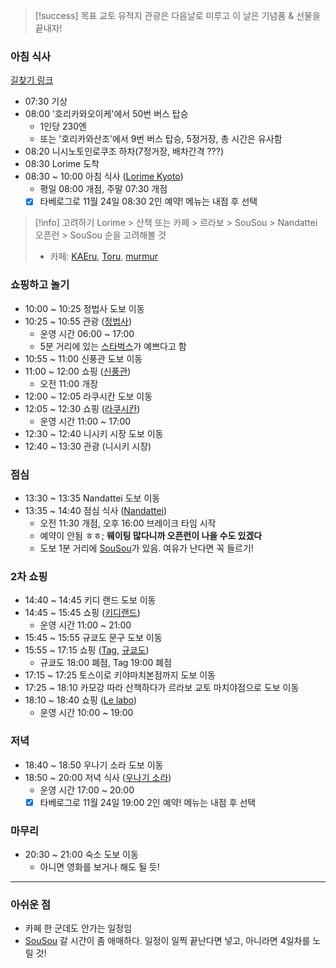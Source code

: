 > [!success] 목표
> 교토 유적지 관광은 다음날로 미루고 이 날은 기념품 & 선물을 끝내자!
### 아침 식사
[길찾기 링크](https://maps.app.goo.gl/Ap717cuo9C9oiCgi7)
- 07:30 기상
- 08:00 '호리카와오이케'에서 50번 버스 탑승
	- 1인당 230엔
	- 또는 '호리카와산조'에서 9번 버스 탑승, 5정거장, 총 시간은 유사함
- 08:20 니시노토인로쿠조 하차(7정거장, 배차간격 ???)
- 08:30 Lorime 도착
- 08:30 ~ 10:00 아침 식사 ([Lorime Kyoto](https://www.google.co.kr/maps/place/Lorimer+Kyoto/@34.9928381,135.7570895,17.39z/data=!4m10!1m3!11m2!2skewB0rOOSW2wSz7VayM9cg!3e3!3m5!1s0x600108a4b9fde80f:0x263dc8467cf527cc!8m2!3d34.9936635!4d135.7610334!16s%2Fg%2F11hd061g77?entry=ttu&g_ep=EgoyMDI0MTAyOS4wIKXMDSoASAFQAw%3D%3D))
	- 평일 08:00 개점, 주말 07:30 개점
	- [x] 타베로그로 11월 24일 08:30 2인 예약! 메뉴는 내점 후 선택
> [!info] 고려하기
> Lorime > 산책 또는 카페 > 르라보 > SouSou > Nandattei 오픈런 > SouSou 순을 고려해볼 것
> - 카페: [KAEru](https://www.google.co.kr/maps/place/KAEru+coffee/@34.9953247,135.7572874,16z/data=!4m16!1m8!2m7!1z7Luk7ZS87IiN!3m5!2sLorimer+Kyoto!3s0x600108a4b9fde80f:0x263dc8467cf527cc!4m2!1d135.7610334!2d34.9936635!3m6!1s0x600109eecc7e2f41:0x948669502c545a91!8m2!3d34.9953247!4d135.7624372!15sCgnsu6TtlLzsiI1aDCIK7Luk7ZS8IOyIjZIBBGNhZmXgAQA!16s%2Fg%2F11f5_7519n?entry=ttu&g_ep=EgoyMDI0MTExMy4xIKXMDSoASAFQAw%3D%3D), [Toru](https://www.google.co.kr/maps/place/Toru+Cafe/@34.9953247,135.7572874,16z/data=!4m16!1m8!2m7!1z7Luk7ZS87IiN!3m5!2sLorimer+Kyoto!3s0x600108a4b9fde80f:0x263dc8467cf527cc!4m2!1d135.7610334!2d34.9936635!3m6!1s0x600108a491840001:0xce60d7f157f3e384!8m2!3d34.9932134!4d135.7599286!15sCgnsu6TtlLzsiI1aDCIK7Luk7ZS8IOyIjZIBBGNhZmWaASRDaGREU1VoTk1HOW5TMFZKUTBGblNVUmFaM0ZQUjNCblJSQULgAQA!16s%2Fg%2F1q6n2mylq?entry=ttu&g_ep=EgoyMDI0MTExMy4xIKXMDSoASAFQAw%3D%3D), [murmur](https://www.google.co.kr/maps/place/murmur+coffee+kyoto/@34.9953247,135.7572874,16z/data=!4m16!1m8!2m7!1z7Luk7ZS87IiN!3m5!2sLorimer+Kyoto!3s0x600108a4b9fde80f:0x263dc8467cf527cc!4m2!1d135.7610334!2d34.9936635!3m6!1s0x600108b0a2eb852b:0xe5a9042e9f9f638b!8m2!3d34.9915264!4d135.7654146!15sCgnsu6TtlLzsiI1aDCIK7Luk7ZS8IOyIjZIBBGNhZmXgAQA!16s%2Fg%2F11c2lbnhql?entry=ttu&g_ep=EgoyMDI0MTExMy4xIKXMDSoASAFQAw%3D%3D)
### 쇼핑하고 놀기
- 10:00 ~ 10:25 정법사 도보 이동
- 10:25 ~ 10:55 관광 ([정법사](<https://www.google.co.kr/maps/place/%EC%A0%95%EB%B2%95%EC%82%AC(%EC%9C%A1%EA%B0%81%EB%8B%B9)/@35.0077132,135.7576814,17z/data=!3m1!4b1!4m6!3m5!1s0x6001088535aa884b:0xc55a4b35e90756c8!8m2!3d35.0077132!4d135.7602563!16s%2Fm%2F056jdq7?hl=ko&entry=ttu&g_ep=EgoyMDI0MTAyOS4wIKXMDSoASAFQAw%3D%3D>))
	- 운영 시간 06:00 ~ 17:00
	- 5분 거리에 있는 [스타벅스](https://www.google.com/maps?q=%EC%8A%A4%ED%83%80%EB%B2%85%EC%8A%A4+%EC%BB%A4%ED%94%BC+%EA%B5%90%ED%86%A0%EC%B9%B4%EB%9D%BC%EC%8A%A4%EB%A7%88%EB%A1%AF%EC%B9%B4%EC%BF%A0%EC%A0%90+254+Donomaecho,+Nakagyo+Ward,+Kyoto,+604-8134+%EC%9D%BC%EB%B3%B8&ftid=0x60010885331bf779:0x16d8674e3a571648&hl=ko-KR&gl=kr&entry=gps&lucs=,47071704,47069508,47084304,94206605&g_ep=CAISDDYuOTYuMS4zMDU4MBgAINeCAyokLDQ3MDcxNzA0LDQ3MDY5NTA4LDQ3MDg0MzA0LDk0MjA2NjA1QgJLUg%3D%3D&g_st=ic)가 예쁘다고 함
- 10:55 ~ 11:00 신풍관 도보 이동
- 11:00 ~ 12:00 쇼핑 ([신풍관](https://www.google.co.kr/maps/place/%EC%8B%A0%ED%91%B8%EC%B9%B8/@35.0095827,135.7572566,17z/data=!3m2!4b1!5s0x6001088509cd9e15:0xaa4db7e3e45c61ef!4m6!3m5!1s0x600108850bb3db31:0x2f03dbf8eca026a6!8m2!3d35.0095827!4d135.7598315!16s%2Fg%2F122pkmky?hl=ko&entry=ttu&g_ep=EgoyMDI0MTAyOS4wIKXMDSoASAFQAw%3D%3D))
	- 오전 11:00 개장
- 12:00 ~ 12:05 라쿠시칸 도보 이동
- 12:05 ~ 12:30 쇼핑 ([라쿠시칸](https://www.google.co.kr/maps/place/Rakushikan+The+Museum+of+Kyoto+Shop/@35.0097363,135.7598645,17z/data=!3m1!4b1!4m6!3m5!1s0x6001088fecb44beb:0x68525cd569d82e2!8m2!3d35.0097363!4d135.7624394!16s%2Fg%2F1v_z46vw?hl=ko&entry=ttu&g_ep=EgoyMDI0MTAyOS4wIKXMDSoASAFQAw%3D%3D))
	- 운영 시간 11:00 ~ 17:00
- 12:30 ~ 12:40 니시키 시장 도보 이동
- 12:40 ~ 13:30 관광 (니시키 시장)
### 점심
- 13:30 ~ 13:35 Nandattei 도보 이동
- 13:35 ~ 14:40 점심 식사 ([Nandattei](https://www.google.co.kr/maps/place/Nandattei/@35.0061002,135.7596122,16.11z/data=!4m10!1m3!11m2!2skewB0rOOSW2wSz7VayM9cg!3e3!3m5!1s0x600109920dd58ba9:0x3bf8deedd78392f!8m2!3d35.0039819!4d135.76768!16s%2Fg%2F11fm78bzj9?entry=ttu&g_ep=EgoyMDI0MTAyOS4wIKXMDSoASAFQAw%3D%3D))
	- 오전 11:30 개점, 오후 16:00 브레이크 타임 시작
	- 예약이 안됨 ㅎㅎ; **웨이팅 많다니까 오픈런이 나을 수도 있겠다**
	- 도보 1분 거리에 [SouSou](https://www.google.co.kr/maps/place/SOU%E3%83%BBSOU+%ED%83%80%EB%B9%84/@35.0044207,135.7649705,17z/data=!3m1!4b1!4m6!3m5!1s0x600108944b37cc57:0xb4f1358fcfe1b94!8m2!3d35.0044207!4d135.7675454!16s%2Fg%2F1td6y03n?entry=ttu&g_ep=EgoyMDI0MTEwNS4wIKXMDSoASAFQAw%3D%3D)가 있음. 여유가 난다면 꼭 들르기!
### 2차 쇼핑
- 14:40 ~ 14:45 키디 랜드 도보 이동
- 14:45 ~ 15:45 쇼핑 ([키디랜드](https://www.google.co.kr/maps/place/%ED%82%A4%EB%94%94%EB%9E%9C%EB%93%9C+%EA%B5%90%ED%86%A0%EC%8B%9C%EC%A1%B0%EA%B0%80%EC%99%80%EB%9D%BC%EB%A7%88%EC%B9%98%EC%A0%90/@35.0047583,135.7663921,17z/data=!3m2!4b1!5s0x600108950270feaf:0x24ef340469520324!4m6!3m5!1s0x6001091c1910cca9:0x65fce0e8088a55be!8m2!3d35.0047583!4d135.768967!16s%2Fg%2F11h9bh4kzv?hl=ko&entry=ttu&g_ep=EgoyMDI0MTAyOS4wIKXMDSoASAFQAw%3D%3D))
	- 운영 시간 11:00 ~ 21:00
- 15:45 ~ 15:55 규쿄도 문구 도보 이동
- 15:55 ~ 17:15 쇼핑 ([Tag](https://www.google.co.kr/maps/place/Stationery+Shop+tag+-+Teramachi+Sanjo/@35.0086,135.7637638,17z/data=!4m6!3m5!1s0x600109e9f0c59615:0x417292a38e273e69!8m2!3d35.0090921!4d135.7674545!16s%2Fg%2F11g0sps68g?hl=ko&entry=ttu&g_ep=EgoyMDI0MTAyOS4wIKXMDSoASAFQAw%3D%3D), [규쿄도](https://www.google.co.kr/maps/place/%EA%B7%9C%EC%BF%84%EB%8F%84+%EB%AC%B8%EA%B5%AC/@35.0099747,135.7644933,17z/data=!3m1!4b1!4m6!3m5!1s0x60010973b97ce481:0x56c76144ffadcda7!8m2!3d35.0099747!4d135.7670682!16s%2Fg%2F11jt67_677?hl=ko&entry=ttu&g_ep=EgoyMDI0MTAyOS4wIKXMDSoASAFQAw%3D%3D))
	- 규쿄도 18:00 폐점, Tag 19:00 폐점
- 17:15 ~ 17:25 토스이로 키야마치본점까지 도보 이동
- 17:25 ~ 18:10 카모강 따라 산책하다가 르라보 교토 마치야점으로 도보 이동
- 18:10 ~ 18:40 쇼핑 ([Le labo](https://www.google.co.kr/maps/place/LE+LABO+KYOTO+MACHIYA/@35.0054215,135.7681066,17z/data=!3m1!4b1!4m6!3m5!1s0x60010921a0470487:0xdbb0424a866c8230!8m2!3d35.0054215!4d135.7706815!16s%2Fg%2F11y3dbr_7m?hl=ko&entry=ttu&g_ep=EgoyMDI0MTAyOS4wIKXMDSoASAFQAw%3D%3D))
	- 운영 시간 10:00 ~ 19:00
### 저녁
- 18:40 ~ 18:50 우나기 소라 도보 이동
- 18:50 ~ 20:00 저녁 식사 ([우나기 소라](https://www.google.co.kr/maps/place/%EC%9A%B0%EB%82%98%EA%B8%B0+%EC%86%8C%EB%9D%BC/@35.0058464,135.7499521,14.84z/data=!4m10!1m3!11m2!2skewB0rOOSW2wSz7VayM9cg!3e3!3m5!1s0x60010964ab658fb5:0x82249a5dde4e8df9!8m2!3d35.0047583!4d135.7649874!16s%2Fg%2F11nyqh5jg3?entry=ttu&g_ep=EgoyMDI0MTAyOS4wIKXMDSoASAFQAw%3D%3D))
	- 운영 시간 17:00 ~ 20:00
	- [x] 타베로그로 11월 24일 19:00 2인 예약! 메뉴는 내점 후 선택
### 마무리
- 20:30 ~ 21:00 숙소 도보 이동
	- 아니면 영화를 보거나 해도 될 듯!
---
### 아쉬운 점
- 카페 한 군데도 안가는 일정임
- [SouSou](https://www.google.co.kr/maps/place/SOU%E3%83%BBSOU+%ED%83%80%EB%B9%84/@35.0044207,135.7649705,17z/data=!3m1!4b1!4m6!3m5!1s0x600108944b37cc57:0xb4f1358fcfe1b94!8m2!3d35.0044207!4d135.7675454!16s%2Fg%2F1td6y03n?entry=ttu&g_ep=EgoyMDI0MTEwNS4wIKXMDSoASAFQAw%3D%3D) 갈 시간이 좀 애매하다. 일정이 일찍 끝난다면 넣고, 아니라면 4일차를 노릴 것! 